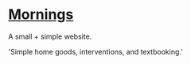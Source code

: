 [Mornings](https://mornings.co)
=====================

A small + simple website.

'Simple home goods, interventions, and textbooking.'
